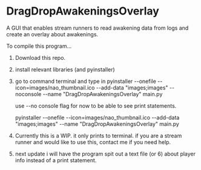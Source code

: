 # DragDropAwakeningsOverlay
A GUI that enables stream runners to read awakening data from logs and create an overlay about awakenings.



To compile this program...
1. Download this repo.
2. install relevant libraries (and pyinstaller)
3. go to command terminal and type in
   pyinstaller --onefile --icon=images/nao_thumbnail.ico --add-data "images;images" --noconsole --name "DragDropAwakeningsOverlay" main.py

   use --no console flag for now to be able to see print statements.


   pyinstaller --onefile --icon=images/nao_thumbnail.ico --add-data "images;images" --name "DragDropAwakeningsOverlay" main.py


4. Currently this is a WIP. it only prints to terminal. if you are a stream runner and would like to use this, contact me if you need help.


5. next update i will have the program spit out a text file (or 6) about player info instead of a print statement.
